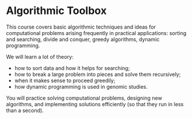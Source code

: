 Algorithmic Toolbox
===================

 This course covers basic algorithmic techniques and ideas for computational problems arising frequently in practical applications: sorting and searching, divide and conquer, greedy algorithms, dynamic programming. 

We will learn a lot of theory: 
- how to sort data and how it helps for searching; 
- how to break a large problem into pieces and solve them recursively; 
- when it makes sense to proceed greedily; 
- how dynamic programming is used in genomic studies. 
  
You will practice solving computational problems, designing new algorithms, and implementing solutions efficiently (so that they run in less than a second).